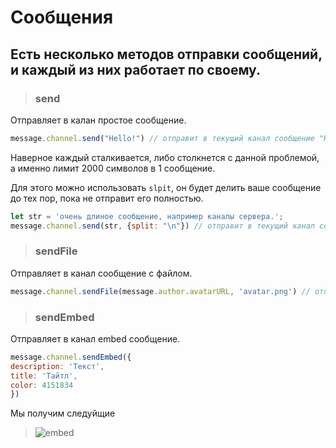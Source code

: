 # Сообщения
## Есть несколько методов отправки сообщений, и каждый из них работает по своему.

> ### send
Отправляет в калан простое сообщение.

```js
message.channel.send("Hello!") // отправит в текущий канал сообщение "Hello!"
```

Наверное каждый сталкивается, либо столкнется с данной проблемой, а именно лимит 2000 символов в 1 сообщение.

Для этого можно использовать `slpit`, он будет делить ваше сообщение до тех пор, пока не отправит его полностью.

```js
let str = 'очень длиное сообщение, например каналы сервера.';
message.channel.send(str, {split: "\n"}) // отправит в текущий канал сообщение "Hello!"
```

> ### sendFile
Отправляет в канал сообщение с файлом.

```js
message.channel.sendFile(message.author.avatarURL, 'avatar.png') // отправит в текущий канал аватар автора
```

> ### sendEmbed
Отправляет в канал embed сообщение.

```js
message.channel.sendEmbed({
description: 'Текст',
title: 'Тайтл',
color: 4151834
}) 
```
Мы получим следуйщие

> ![embed](https://xeval.ga/sc/51ghjca.png)
